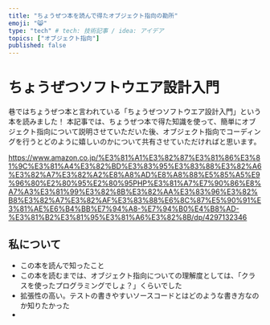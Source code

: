 ```yaml
---
title: "ちょうぜつ本を読んで得たオブジェクト指向の勘所"
emoji: "😸"
type: "tech" # tech: 技術記事 / idea: アイデア
topics: ["オブジェクト指向"]
published: false
---
```


# ちょうぜつソフトウエア設計入門

巷ではちょうぜつ本と言われている「ちょうぜつソフトウエア設計入門」という本を読みました！
本記事では、ちょうぜつ本で得た知識を使って、簡単にオブジェクト指向について説明させていただいた後、オブジェクト指向でコーディングを行うとどのように嬉しいのかについて共有させていただければと思います。

https://www.amazon.co.jp/%E3%81%A1%E3%82%87%E3%81%86%E3%81%9C%E3%81%A4%E3%82%BD%E3%83%95%E3%83%88%E3%82%A6%E3%82%A7%E3%82%A2%E8%A8%AD%E8%A8%88%E5%85%A5%E9%96%80%E2%80%95%E2%80%95PHP%E3%81%A7%E7%90%86%E8%A7%A3%E3%81%99%E3%82%8B%E3%82%AA%E3%83%96%E3%82%B8%E3%82%A7%E3%82%AF%E3%83%88%E6%8C%87%E5%90%91%E3%81%AE%E6%B4%BB%E7%94%A8-%E7%94%B0%E4%B8%AD-%E3%81%B2%E3%81%95%E3%81%A6%E3%82%8B/dp/4297132346

## 私について


* この本を読んで知ったこと
* この本を読むまでは、オブジェクト指向についての理解度としては、「クラスを使ったプログラミングでしょ？」くらいでした
* 拡張性の高い。テストの書きやすいソースコードとはどのような書き方なのか知りたかった
* 
